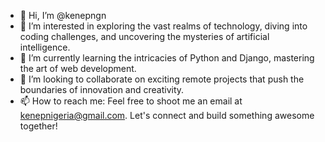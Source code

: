 - 👋 Hi, I’m @kenepngn
- 👀 I’m interested in exploring the vast realms of technology, diving into coding challenges, and uncovering the mysteries of artificial intelligence.
- 🌱 I’m currently learning the intricacies of Python and Django, mastering the art of web development.
- 💞️ I’m looking to collaborate on exciting remote projects that push the boundaries of innovation and creativity.
- 📫 How to reach me: Feel free to shoot me an email at kenepnigeria@gmail.com. Let's connect and build something awesome together!
<!---
kenepngn/kenepngn is a ✨ special ✨ repository because its `README.md` (this file) appears on your GitHub profile.
You can click the Preview link to take a look at your changes.
--->
